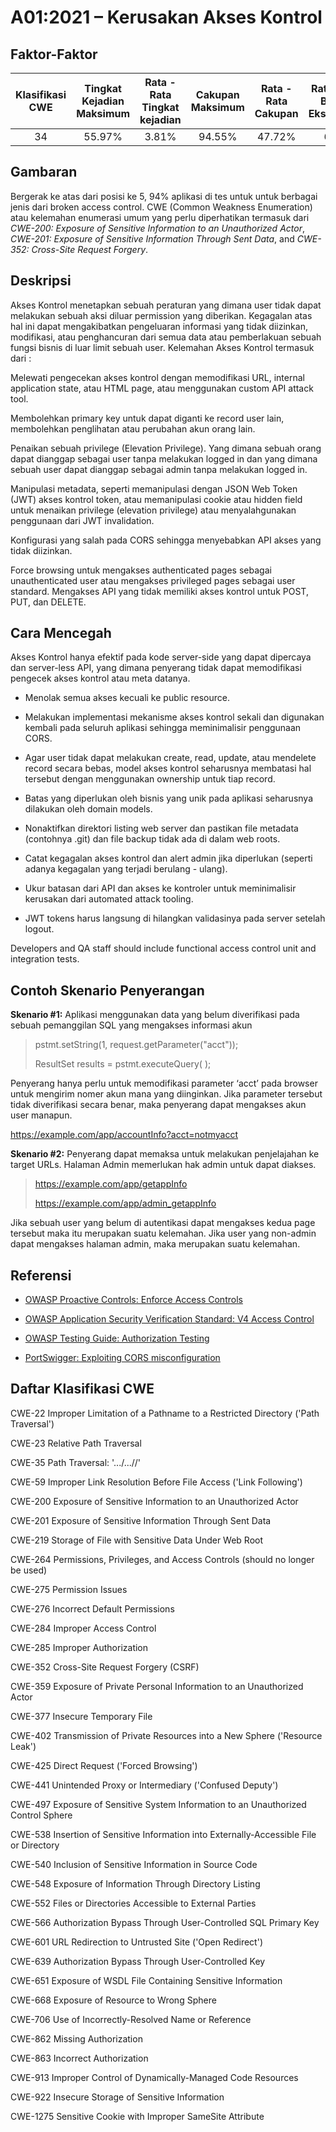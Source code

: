 # A01:2021 – Kerusakan Akses Kontrol

## Faktor-Faktor

| Klasifikasi CWE | Tingkat Kejadian Maksimum | Rata - Rata Tingkat kejadian | Cakupan Maksimum | Rata - Rata Cakupan | Rata-rata Bobot Eksploitasi | Rata - Rata Bobot Dampak | Total Kejadian | Total CVEs |
| :---------: | :----------------: | :----------------------: | :----------: | :----------------: | :------------------------: | :-----------------------: | :------------: | :--------: |
|     34      |       55.97%       |          3.81%           |    94.55%    |       47.72%       |            6.92            |           5.93            |    318,487     |   19,013   |

## Gambaran

Bergerak ke atas dari posisi ke 5, 94% aplikasi di tes untuk untuk berbagai jenis dari broken access control. CWE (Common Weakness Enumeration) atau kelemahan enumerasi umum yang perlu diperhatikan termasuk dari _CWE-200: Exposure of Sensitive Information to an Unauthorized Actor_, _CWE-201: Exposure of Sensitive Information Through Sent Data_, and _CWE-352: Cross-Site Request Forgery_.

## Deskripsi

Akses Kontrol menetapkan sebuah peraturan yang dimana user tidak dapat melakukan sebuah aksi diluar permission yang diberikan. Kegagalan atas hal ini dapat mengakibatkan pengeluaran informasi yang tidak diizinkan, modifikasi, atau penghancuran dari semua data atau pemberlakuan sebuah fungsi bisnis di luar limit sebuah user. Kelemahan Akses Kontrol termasuk dari :

Melewati pengecekan akses kontrol dengan memodifikasi URL, internal application state, atau HTML page, atau menggunakan custom API attack tool.

Membolehkan primary key untuk dapat diganti ke record user lain, membolehkan penglihatan atau perubahan akun orang lain.

Penaikan sebuah privilege (Elevation Privilege). Yang dimana sebuah orang dapat dianggap sebagai user tanpa melakukan logged in dan yang dimana sebuah user dapat dianggap sebagai admin tanpa melakukan logged in.

Manipulasi metadata, seperti memanipulasi dengan JSON Web Token (JWT) akses kontrol token, atau memanipulasi cookie atau hidden field untuk menaikan privilege (elevation privilege) atau menyalahgunakan penggunaan dari JWT invalidation.

Konfigurasi yang salah pada CORS sehingga menyebabkan API akses yang tidak diizinkan.

Force browsing untuk mengakses authenticated pages sebagai unauthenticated user atau mengakses privileged pages sebagai user standard. Mengakses API yang tidak memiliki akses kontrol untuk POST, PUT, dan DELETE.

## Cara Mencegah

Akses Kontrol hanya efektif pada kode server-side yang dapat dipercaya dan server-less API, yang dimana penyerang tidak dapat memodifikasi pengecek akses kontrol atau meta datanya.

- Menolak semua akses kecuali ke public resource.

- Melakukan implementasi mekanisme akses kontrol sekali dan digunakan kembali pada seluruh aplikasi sehingga meminimalisir penggunaan CORS.

- Agar user tidak dapat melakukan create, read, update, atau mendelete record secara bebas, model akses kontrol seharusnya membatasi hal tersebut dengan menggunakan ownership untuk tiap record.

- Batas yang diperlukan oleh bisnis yang unik pada aplikasi seharusnya dilakukan oleh domain models.

- Nonaktifkan direktori listing web server dan pastikan file metadata (contohnya .git) dan file backup tidak ada di dalam web roots.

- Catat kegagalan akses kontrol dan alert admin jika diperlukan (seperti adanya kegagalan yang terjadi berulang - ulang).

- Ukur batasan dari API dan akses ke kontroler untuk meminimalisir kerusakan dari automated attack tooling.

- JWT tokens harus langsung di hilangkan validasinya pada server setelah logout.

Developers and QA staff should include functional access control unit
and integration tests.

## Contoh Skenario Penyerangan

**Skenario #1:** Aplikasi menggunakan data yang belum diverifikasi pada sebuah pemanggilan SQL yang mengakses informasi akun

> pstmt.setString(1, request.getParameter("acct"));
>
> ResultSet results = pstmt.executeQuery( );

Penyerang hanya perlu untuk memodifikasi parameter ‘acct’ pada browser untuk mengirim nomer akun mana yang diinginkan. Jika parameter tersebut tidak diverifikasi secara benar, maka penyerang dapat mengakses akun user manapun.

https://example.com/app/accountInfo?acct=notmyacct

**Skenario #2:** Penyerang dapat memaksa untuk melakukan penjelajahan ke target URLs. Halaman Admin memerlukan hak admin untuk dapat diakses.

> https://example.com/app/getappInfo
>
> https://example.com/app/admin_getappInfo

Jika sebuah user yang belum di autentikasi dapat mengakses kedua page tersebut maka itu merupakan suatu kelemahan. Jika user yang non-admin dapat mengakses halaman admin, maka merupakan suatu kelemahan.

## Referensi

- [OWASP Proactive Controls: Enforce Access
  Controls](https://owasp.org/www-project-proactive-controls/v3/en/c7-enforce-access-controls)

- [OWASP Application Security Verification Standard: V4 Access
  Control](https://owasp.org/www-project-application-security-verification-standard)

- [OWASP Testing Guide: Authorization
  Testing](https://owasp.org/www-project-web-security-testing-guide/latest/4-Web_Application_Security_Testing/05-Authorization_Testing/README)

- [PortSwigger: Exploiting CORS
  misconfiguration](https://portswigger.net/blog/exploiting-cors-misconfigurations-for-bitcoins-and-bounties)

## Daftar Klasifikasi CWE

CWE-22 Improper Limitation of a Pathname to a Restricted Directory
('Path Traversal')

CWE-23 Relative Path Traversal

CWE-35 Path Traversal: '.../...//'

CWE-59 Improper Link Resolution Before File Access ('Link Following')

CWE-200 Exposure of Sensitive Information to an Unauthorized Actor

CWE-201 Exposure of Sensitive Information Through Sent Data

CWE-219 Storage of File with Sensitive Data Under Web Root

CWE-264 Permissions, Privileges, and Access Controls (should no longer
be used)

CWE-275 Permission Issues

CWE-276 Incorrect Default Permissions

CWE-284 Improper Access Control

CWE-285 Improper Authorization

CWE-352 Cross-Site Request Forgery (CSRF)

CWE-359 Exposure of Private Personal Information to an Unauthorized
Actor

CWE-377 Insecure Temporary File

CWE-402 Transmission of Private Resources into a New Sphere ('Resource
Leak')

CWE-425 Direct Request ('Forced Browsing')

CWE-441 Unintended Proxy or Intermediary ('Confused Deputy')

CWE-497 Exposure of Sensitive System Information to an Unauthorized
Control Sphere

CWE-538 Insertion of Sensitive Information into Externally-Accessible
File or Directory

CWE-540 Inclusion of Sensitive Information in Source Code

CWE-548 Exposure of Information Through Directory Listing

CWE-552 Files or Directories Accessible to External Parties

CWE-566 Authorization Bypass Through User-Controlled SQL Primary Key

CWE-601 URL Redirection to Untrusted Site ('Open Redirect')

CWE-639 Authorization Bypass Through User-Controlled Key

CWE-651 Exposure of WSDL File Containing Sensitive Information

CWE-668 Exposure of Resource to Wrong Sphere

CWE-706 Use of Incorrectly-Resolved Name or Reference

CWE-862 Missing Authorization

CWE-863 Incorrect Authorization

CWE-913 Improper Control of Dynamically-Managed Code Resources

CWE-922 Insecure Storage of Sensitive Information

CWE-1275 Sensitive Cookie with Improper SameSite Attribute

